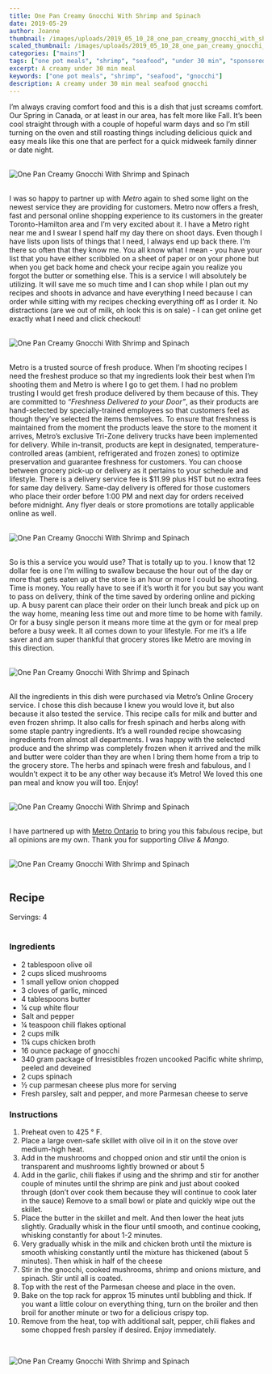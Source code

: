 ```yaml
---
title: One Pan Creamy Gnocchi With Shrimp and Spinach
date: 2019-05-29
author: Joanne
thumbnail: /images/uploads/2019_05_10_28_one_pan_creamy_gnocchi_with_shrimp_and_spinach_1.jpg
scaled_thumbnail: /images/uploads/2019_05_10_28_one_pan_creamy_gnocchi_with_shrimp_and_spinach_0.jpg
categories: ["mains"]
tags: ["one pot meals", "shrimp", "seafood", "under 30 min", "sponsored"]
excerpt: A creamy under 30 min meal
keywords: ["one pot meals", "shrimp", "seafood", "gnocchi"]
description: A creamy under 30 min meal seafood gnocchi
---
```


I’m always craving comfort food and this is a dish that just screams comfort. Our Spring in Canada, or at least in our area, has felt more like Fall. It’s been cool straight through with a couple of hopeful warm days and so I’m still turning on the oven and still roasting things including delicious quick and easy meals like this one that are perfect for a quick midweek family dinner or date night.
</br>
</br>

![One Pan Creamy Gnocchi With Shrimp and Spinach](/images/uploads/2019_05_10_28_one_pan_creamy_gnocchi_with_shrimp_and_spinach_2.jpg)
</br>
</br>

I was so happy to partner up with _Metro_ again to shed some light on the newest service they are providing for customers. Metro now offers a fresh, fast and personal online shopping experience to its customers in the greater Toronto-Hamilton area and I’m very excited about it. I have a Metro right near me and I swear I spend half my day there on shoot days. Even though I have lists upon lists of things that I need, I always end up back there. I’m there so often that they know me. You all know what I mean - you have your list that you have either scribbled on a sheet of paper or on your phone but when you get back home and check your recipe again you realize you forgot the butter or something else. This is a service I will absolutely be utilizing. It will save me so much time and I can shop while I plan out my recipes and shoots in advance and have everything I need because I can order while sitting with my recipes checking everything off as I order it. No distractions (are we out of milk, oh look this is on sale) - I can get online get exactly what I need and click checkout!
</br>
</br>

![One Pan Creamy Gnocchi With Shrimp and Spinach](/images/uploads/2019_05_10_28_one_pan_creamy_gnocchi_with_shrimp_and_spinach_3.jpg)
</br>
</br>

Metro is a trusted source of fresh produce. When I’m shooting recipes I need the freshest produce so that my ingredients look their best when I’m shooting them and Metro is where I go to get them. I had no problem trusting I would get fresh produce delivered by them because of
this. They are committed to _“Freshness Delivered to your Door”_, as their products are hand-selected by specially-trained employees so that customers feel as though they’ve selected the items themselves. To ensure that freshness is maintained from the moment the products leave the store to the moment it arrives, Metro’s exclusive Tri-Zone delivery trucks have been implemented for delivery. While in-transit, products are kept in designated, temperature- controlled areas (ambient, refrigerated and frozen zones) to optimize preservation and guarantee freshness for customers. You can choose between grocery pick-up or delivery as it pertains to your schedule and lifestyle. There is a delivery service fee is $11.99 plus HST but no extra fees for same day delivery. Same-day delivery is offered for those customers who place their order before 1:00 PM and next day for orders received before midnight. Any flyer deals or store promotions are totally applicable online as well.
</br>
</br>

![One Pan Creamy Gnocchi With Shrimp and Spinach](/images/uploads/2019_05_10_28_one_pan_creamy_gnocchi_with_shrimp_and_spinach_4.jpg)
</br>
</br>

So is this a service you would use? That is totally up to you. I know that 12 dollar fee is one I’m willing to swallow because the hour out of the day or more that gets eaten up at the store is an hour or more I could be shooting. Time is money. You really have to see if it’s worth it for you but say you want to pass on delivery, think of the time saved by ordering online and picking up. A busy parent can place their order on their lunch break and pick up on the way home, meaning less time out and more time to be home with family. Or for a busy single person it means more time at the gym or for meal prep before a busy week. It all comes down to your lifestyle. For me it’s a life saver and am super thankful that grocery stores like Metro are moving in this direction.
</br>
</br>

![One Pan Creamy Gnocchi With Shrimp and Spinach](/images/uploads/2019_05_10_28_one_pan_creamy_gnocchi_with_shrimp_and_spinach_5.jpg)
</br>
</br>

All the ingredients in this dish were purchased via Metro’s Online Grocery service. I chose this dish because I knew you would love it, but also because it also tested the service. This recipe calls for milk and butter and even frozen shrimp. It also calls for fresh spinach and herbs along with some staple pantry ingredients. It’s a well rounded recipe showcasing ingredients from almost all departments. I was happy with the selected produce and the shrimp was completely frozen when it arrived and the milk and butter were colder than they are when I bring them home from a trip to the grocery store. The herbs and spinach were fresh and fabulous, and I wouldn’t expect it to be any other way because it’s Metro! We loved this one pan meal and know you will too. Enjoy!
</br>
</br>

![One Pan Creamy Gnocchi With Shrimp and Spinach](/images/uploads/2019_05_10_28_one_pan_creamy_gnocchi_with_shrimp_and_spinach_6.jpg)
</br>
</br>

I have partnered up with <span class="highlight"><a rel="nofollow" href="https://www.metro.ca/en">Metro Ontario</a></span> to bring you this fabulous recipe, but all opinions are my own. Thank you for supporting _Olive & Mango_.
</br>
</br>

![One Pan Creamy Gnocchi With Shrimp and Spinach](/images/uploads/2019_05_10_28_one_pan_creamy_gnocchi_with_shrimp_and_spinach_7.jpg)
</br>
</br>

## Recipe
Servings: 4
</br>
</br>

### Ingredients

* <span itemprop="ingredients"> 2 tablespoon olive oil</span>
* <span itemprop="ingredients"> 2 cups sliced mushrooms</span>
* <span itemprop="ingredients"> 1 small yellow onion chopped</span>
* <span itemprop="ingredients"> 3 cloves of garlic, minced</span>
* <span itemprop="ingredients"> 4 tablespoons butter</span>
* <span itemprop="ingredients"> &frac14; cup white flour</span>
* <span itemprop="ingredients"> Salt and pepper</span>
* <span itemprop="ingredients"> &frac14; teaspoon chili flakes optional </span>
* <span itemprop="ingredients"> 2 cups milk</span>
* <span itemprop="ingredients"> 1&frac14; cups chicken broth</span>
* <span itemprop="ingredients"> 16 ounce package of gnocchi</span>
* <span itemprop="ingredients"> 340 gram package of Irresistibles frozen uncooked Pacific white shrimp, peeled and deveined</span>
* <span itemprop="ingredients"> 2 cups spinach</span>
* <span itemprop="ingredients"> &frac12; cup parmesan cheese plus more for serving</span>
* <span itemprop="ingredients"> Fresh parsley, salt and pepper, and more Parmesan cheese to serve</span>

### Instructions

1. Preheat oven to 425 &deg; F.
2. Place a large oven-safe skillet with olive oil in it on the stove over medium-high heat.
3. Add in the mushrooms and chopped onion and stir until the onion is transparent and mushrooms lightly browned or about 5
4. Add in the garlic, chili flakes if using and the shrimp and stir for another couple of minutes until the shrimp are pink and just about cooked through (don’t over cook them because they will continue to cook later in the sauce) Remove to a small bowl or plate and quickly wipe out the skillet.
5. Place the butter in the skillet and melt. And then lower the heat juts slightly. Gradually whisk in the flour until smooth, and continue cooking, whisking constantly for about 1-2 minutes.
6. Very gradually whisk in the milk and chicken broth until the mixture is smooth whisking constantly until the mixture has thickened (about 5 minutes). Then whisk in half of the cheese
7. Stir in the gnocchi, cooked mushrooms, shrimp and onions mixture, and spinach. Stir until all is coated.
8. Top with the rest of the Parmesan cheese and place in the oven.
9. Bake on the top rack for approx 15 minutes until bubbling and thick. If you want a little colour on everything thing, turn on the broiler and then broil for another minute or two for a delicious crispy top.
10. Remove from the heat, top with additional salt, pepper, chili flakes and some chopped fresh parsley if desired. Enjoy immediately.

</br>

![One Pan Creamy Gnocchi With Shrimp and Spinach](/images/uploads/2019_05_10_28_one_pan_creamy_gnocchi_with_shrimp_and_spinach_8.jpg)